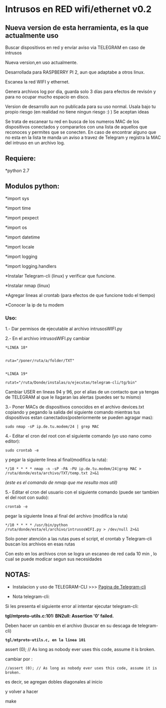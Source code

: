 # Intrusos en RED wifi/ethernet v0.2
## Nueva version de esta herramienta, es la que actualmente uso


Buscar dispositivos en red y envíar aviso via TELEGRAM en caso de intrusos

Nueva version,en uso actualmente.

Desarrollada para RASPBERRY PI 2, aun que adaptabe a otros linux.

Escanea la red WIFI y ethernet.

Genera archivos log por dia, guarda solo 3 días para efectos de revisón y para no ocupar mucho espacio en disco. 

Version de desarrollo aun no publicada para su uso normal. 
Usala bajo tu propio riesgo (en realidad no tiene ningun riesgo :)   ) Se aceptan ideas

Se trata de escanear tu red en busca de los numeros MAC de los dispositivos conectados y compararlos con una lista de aquellos que reconoces y permites que se conecten. En caso de encontrar alguno que no esta en la lista te manda un aviso a travez de Telegram y registra la MAC del intruso en un archivo log.

## Requiere:

*python 2.7

## Modulos python:

*import sys

*import time

*import pexpect

*import os

*import datetime

*import locale

*import logging

*import logging.handlers

*Instalar Telegram-cli (linux) y verificar que funcione.

*Instalar nmap (linux)

*Agregar lineas al crontab (para efectos de que funcione todo el tiempo)

*Conocer la ip de tu modem



### Uso:

1.- Dar permisos de ejecutable al archivo intrusosWIFI.py



2.- En el archivo intrusosWIFI.py cambiar 

``` shell
*LINEA 18* 


ruta="/poner/ruta/a/folder/TXT"


*LINEA 19*

rutat="/ruta/Donde/instalas/o/ejecutas/telegram-cli/tg/bin"
```

Cambiar USER en lineas 94 y 96, por el alias de un contacto que ya tengas de TELEGRAM al que le llagaran las alertas (puedes ser tu mismo)



3.- Poner MACs de dispositivos conocidos en el archivo devices.txt copiando y pegando la salida del siguiente comando mientras tus dispositivos estan canectados(posteriormente se pueden agragar mas):


```shell 
sudo nmap -sP ip.de.tu.modem/24 | grep MAC
```



4.- Editar el cron del root con el siguiente comando (yo uso nano como editor):


```shell 
sudo crontab -e
```

y pegar la siguiente linea al final(modifica la ruta):

```shell 
*/10 * * * * nmap -n -sP -PA -PU ip.de.tu.modem/24|grep MAC > /ruta/donde/esta/archivo/TXT/temp.txt 2>&1
```

*(este es el comando de nmap que me resulto mas util)*


5.- Editar el cron del usuario con el siguiente comando (puede ser tambien el del root con sudo):

```shell 
crontab -e
```

pegar la siguiente linea al final del archivo (modifica la ruta)

```shell 
*/10 * * * * /usr/bin/python /ruta/donde/esta/el/archivo/intrusosWIFI.py > /dev/null 2>&1
```


Solo poner atención a las rutas pues el script, el crontab y Telegram-cli buscan los archivos en esas rutas

Con esto en los archivos cron se logra un escaneo de red cada 10 min , lo cual se puede modicar segun sus necesidades



## NOTAS:


* Instalacion y uso de TELEGRAM-CLI >>> [Pagina de Telegram-cli](https://github.com/vysheng/tg)



* Nota telegram-cli: 


Si les presenta el siguiente error al intentar ejecutar telegram-cli:

**tgl/mtproto-utils.c:101: BN2ull: Assertion '0' failed.**


Deben hacer un cambio en el archivo (buscar en su descaga de telegram-cli)

**```tgl/mtproto-utils.c, en la linea 101```**


assert (0); // As long as nobody ever uses this code, assume it is broken.

cambiar por :

`//assert (0); // As long as nobody ever uses this code, assume it is broken.`


es decir, se agregan dobles diagonales al inicio

y volver a hacer

make
